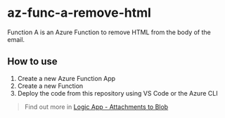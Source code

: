 # az-func-a-remove-html

Function A is an Azure Function to remove HTML from the body of the email.

## How to use

1. Create a new Azure Function App
2. Create a new Function
3. Deploy the code from this repository using VS Code or the Azure CLI

> Find out more in [Logic App - Attachments to Blob](https://github.com/asad-shmoghadam/logicapp-attachments-to-blob)

